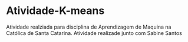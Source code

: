 # Atividade-K-means
Atividade realziada para disciplina de Aprendizagem de Maquina na Católica de Santa Catarina. Atividade realizade junto com Sabine Santos 
